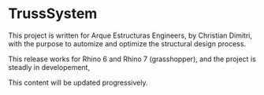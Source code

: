# TrussSystem

This project is written for Arque Estructuras Engineers, by Christian Dimitri, with the purpose to automize and optimize the structural design process.

This release works for Rhino 6 and Rhino 7 (grasshopper), and the project is steadly in developement,

This content will be updated progressively.

